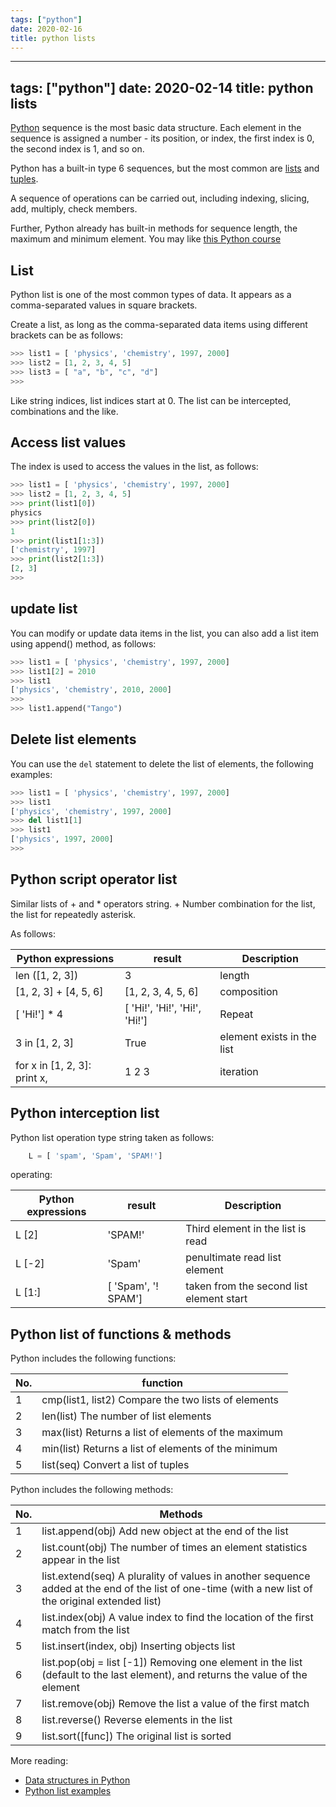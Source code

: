 ```yaml
---
tags: ["python"]
date: 2020-02-16
title: python lists
---
```

---
tags: ["python"]
date: 2020-02-14
title: python lists
---
[Python](https://python.org) sequence is the most basic data structure. Each element in the sequence is assigned a number - its position, or index, the first index is 0, the second index is 1, and so on.

Python has a built-in type 6 sequences, but the most common are [lists](https://pythonbasics.org/list/) and [tuples](https://pythonprogramminglanguage.com/tuples/).

A sequence of operations can be carried out, including indexing, slicing, add, multiply, check members.

Further, Python already has built-in methods for sequence length, the maximum and minimum element. You may like [this Python course](https://gumroad.com/l/dcsp)

## List

Python list is one of the most common types of data. It appears as a comma-separated values ​​in square brackets.

Create a list, as long as the comma-separated data items using different brackets can be as follows:

```python
>>> list1 = [ 'physics', 'chemistry', 1997, 2000]
>>> list2 = [1, 2, 3, 4, 5]
>>> list3 = [ "a", "b", "c", "d"]
>>> 
```

Like string indices, list indices start at 0. The list can be intercepted, combinations and the like.

## Access list values

The index is used to access the values ​​in the list, as follows:

```python
>>> list1 = [ 'physics', 'chemistry', 1997, 2000]
>>> list2 = [1, 2, 3, 4, 5]
>>> print(list1[0])
physics
>>> print(list2[0])
1
>>> print(list1[1:3])
['chemistry', 1997]
>>> print(list2[1:3])
[2, 3]
>>> 
```

## update list

You can modify or update data items in the list, you can also add a list item using append() method, as follows:

```python
>>> list1 = [ 'physics', 'chemistry', 1997, 2000]
>>> list1[2] = 2010
>>> list1
['physics', 'chemistry', 2010, 2000]
>>> 
>>> list1.append("Tango")
```

## Delete list elements

You can use the `del` statement to delete the list of elements, the following examples:

```python
>>> list1 = [ 'physics', 'chemistry', 1997, 2000]
>>> list1
['physics', 'chemistry', 1997, 2000]
>>> del list1[1]
>>> list1
['physics', 1997, 2000]
>>> 
```

## Python script operator list

Similar lists of + and * operators string. + Number combination for the list, the list for repeatedly asterisk.

As follows:

Python expressions | result | Description
--- | --- | ---
len ([1, 2, 3]) | 3 | length
[1, 2, 3] + [4, 5, 6] | [1, 2, 3, 4, 5, 6] | composition
[ 'Hi!'] * 4 | [ 'Hi!', 'Hi!', 'Hi!', 'Hi!'] | Repeat
3 in [1, 2, 3] | True | element exists in the list
for x in [1, 2, 3]: print x, | 1 2 3 | iteration

## Python interception list

Python list operation type string taken as follows:

```python
    L = [ 'spam', 'Spam', 'SPAM!']
```

operating:

Python expressions | result | Description
--- | --- | ---
L [2] | 'SPAM!' | Third element in the list is read
L [-2] | 'Spam' | penultimate read list element
L [1:] | [ 'Spam', '! SPAM'] | taken from the second list element start

## Python list of functions & methods

Python includes the following functions:

No. | function
--- | ---
1 | cmp(list1, list2) Compare the two lists of elements
2 | len(list) The number of list elements
3 | max(list) Returns a list of elements of the maximum
4 | min(list) Returns a list of elements of the minimum
5 | list(seq) Convert a list of tuples

Python includes the following methods:

No. | Methods
--- | ---
1 | list.append(obj) Add new object at the end of the list
2 | list.count(obj) The number of times an element statistics appear in the list
3 | list.extend(seq) A plurality of values ​​in another sequence added at the end of the list of one-time (with a new list of the original extended list)
4 | list.index(obj) A value index to find the location of the first match from the list
5 | list.insert(index, obj) Inserting objects list
6 | list.pop(obj = list [-1]) Removing one element in the list (default to the last element), and returns the value of the element
7 | list.remove(obj) Remove the list a value of the first match
8 | list.reverse()  Reverse elements in the list
9 | list.sort([func]) The original list is sorted

More reading:
* [Data structures in Python](https://docs.python.org/3/tutorial/datastructures.html)
* [Python list examples](https://pythonbasics.org/list/)

